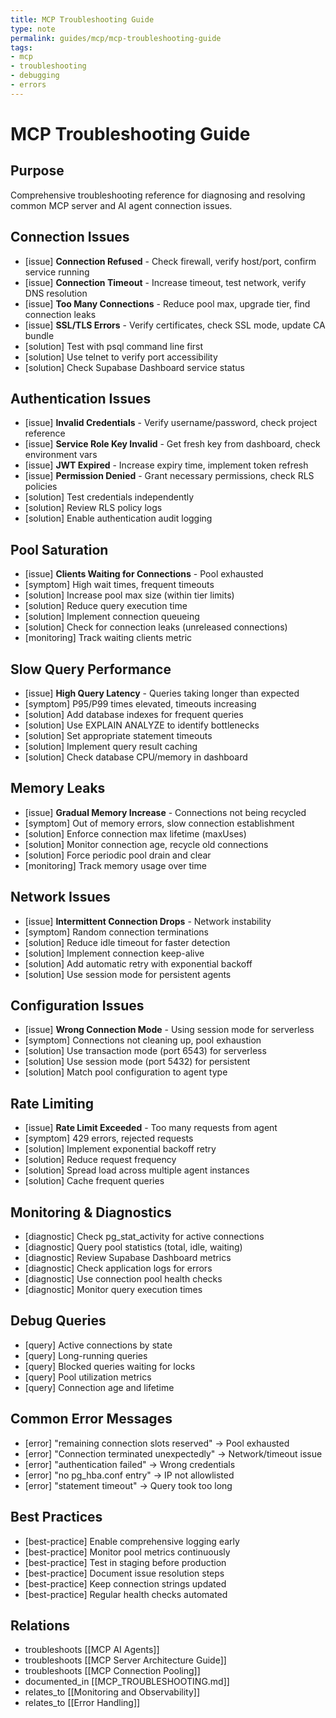 ```yaml
---
title: MCP Troubleshooting Guide
type: note
permalink: guides/mcp/mcp-troubleshooting-guide
tags:
- mcp
- troubleshooting
- debugging
- errors
---
```


# MCP Troubleshooting Guide

## Purpose

Comprehensive troubleshooting reference for diagnosing and resolving common MCP server and AI agent connection issues.

## Connection Issues

- [issue] **Connection Refused** - Check firewall, verify host/port, confirm service running
- [issue] **Connection Timeout** - Increase timeout, test network, verify DNS resolution
- [issue] **Too Many Connections** - Reduce pool max, upgrade tier, find connection leaks
- [issue] **SSL/TLS Errors** - Verify certificates, check SSL mode, update CA bundle
- [solution] Test with psql command line first
- [solution] Use telnet to verify port accessibility
- [solution] Check Supabase Dashboard service status

## Authentication Issues

- [issue] **Invalid Credentials** - Verify username/password, check project reference
- [issue] **Service Role Key Invalid** - Get fresh key from dashboard, check environment vars
- [issue] **JWT Expired** - Increase expiry time, implement token refresh
- [issue] **Permission Denied** - Grant necessary permissions, check RLS policies
- [solution] Test credentials independently
- [solution] Review RLS policy logs
- [solution] Enable authentication audit logging

## Pool Saturation

- [issue] **Clients Waiting for Connections** - Pool exhausted
- [symptom] High wait times, frequent timeouts
- [solution] Increase pool max size (within tier limits)
- [solution] Reduce query execution time
- [solution] Implement connection queueing
- [solution] Check for connection leaks (unreleased connections)
- [monitoring] Track waiting clients metric

## Slow Query Performance

- [issue] **High Query Latency** - Queries taking longer than expected
- [symptom] P95/P99 times elevated, timeouts increasing
- [solution] Add database indexes for frequent queries
- [solution] Use EXPLAIN ANALYZE to identify bottlenecks
- [solution] Set appropriate statement timeouts
- [solution] Implement query result caching
- [solution] Check database CPU/memory in dashboard

## Memory Leaks

- [issue] **Gradual Memory Increase** - Connections not being recycled
- [symptom] Out of memory errors, slow connection establishment
- [solution] Enforce connection max lifetime (maxUses)
- [solution] Monitor connection age, recycle old connections
- [solution] Force periodic pool drain and clear
- [monitoring] Track memory usage over time

## Network Issues

- [issue] **Intermittent Connection Drops** - Network instability
- [symptom] Random connection terminations
- [solution] Reduce idle timeout for faster detection
- [solution] Implement connection keep-alive
- [solution] Add automatic retry with exponential backoff
- [solution] Use session mode for persistent agents

## Configuration Issues

- [issue] **Wrong Connection Mode** - Using session mode for serverless
- [symptom] Connections not cleaning up, pool exhaustion
- [solution] Use transaction mode (port 6543) for serverless
- [solution] Use session mode (port 5432) for persistent
- [solution] Match pool configuration to agent type

## Rate Limiting

- [issue] **Rate Limit Exceeded** - Too many requests from agent
- [symptom] 429 errors, rejected requests
- [solution] Implement exponential backoff retry
- [solution] Reduce request frequency
- [solution] Spread load across multiple agent instances
- [solution] Cache frequent queries

## Monitoring & Diagnostics

- [diagnostic] Check pg_stat_activity for active connections
- [diagnostic] Query pool statistics (total, idle, waiting)
- [diagnostic] Review Supabase Dashboard metrics
- [diagnostic] Check application logs for errors
- [diagnostic] Use connection pool health checks
- [diagnostic] Monitor query execution times

## Debug Queries

- [query] Active connections by state
- [query] Long-running queries
- [query] Blocked queries waiting for locks
- [query] Pool utilization metrics
- [query] Connection age and lifetime

## Common Error Messages

- [error] "remaining connection slots reserved" → Pool exhausted
- [error] "Connection terminated unexpectedly" → Network/timeout issue
- [error] "authentication failed" → Wrong credentials
- [error] "no pg_hba.conf entry" → IP not allowlisted
- [error] "statement timeout" → Query took too long

## Best Practices

- [best-practice] Enable comprehensive logging early
- [best-practice] Monitor pool metrics continuously
- [best-practice] Test in staging before production
- [best-practice] Document issue resolution steps
- [best-practice] Keep connection strings updated
- [best-practice] Regular health checks automated

## Relations

- troubleshoots [[MCP AI Agents]]
- troubleshoots [[MCP Server Architecture Guide]]
- troubleshoots [[MCP Connection Pooling]]
- documented_in [[MCP_TROUBLESHOOTING.md]]
- relates_to [[Monitoring and Observability]]
- relates_to [[Error Handling]]
